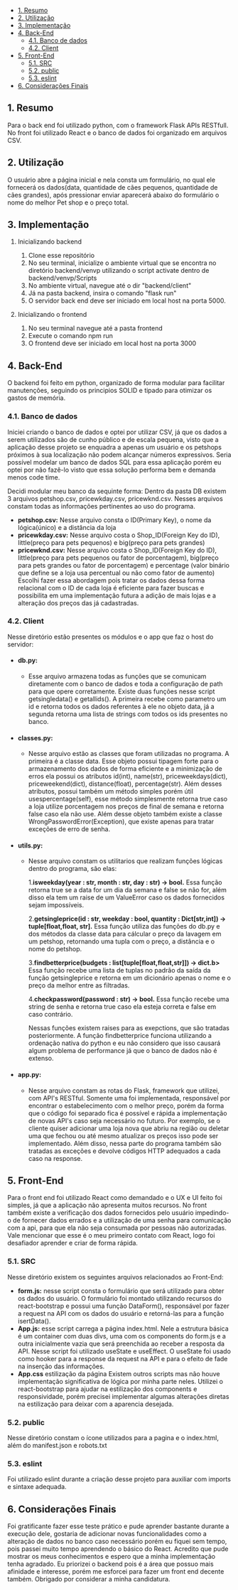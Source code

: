 
- [1. Resumo](#1-resumo)
- [2. Utilização](#2-utilização)
- [3. Implementação](#3-implementação)
- [4. Back-End](#4-back-end)
  - [4.1. Banco de dados](#41-banco-de-dados)
  - [4.2. Client](#42-client)
- [5. Front-End](#5-front-end)
  - [5.1. SRC](#51-src)
  - [5.2. public](#52-public)
  - [5.3. eslint](#53-eslint)
- [6. Considerações Finais](#6-considerações-finais)
## 1. Resumo
Para o back end foi utilizado python, com o framework Flask APIs RESTfull. No front foi utilizado React e o banco de dados foi organizado em arquivos CSV.
## 2. Utilização
O usuário abre a página inicial e nela consta um formulário, no qual ele fornecerá os dados(data, quantidade de cães pequenos, quantidade de cães grandes), após pressionar enviar aparecerá abaixo do formulário o nome do melhor Pet shop e o preço total.

## 3. Implementação
1. Inicializando backend
   1. Clone esse repositório
   2.  No seu terminal, inicialize o ambiente virtual que se encontra no diretório backend/venvp utilizando o script activate dentro de backend/venvp/Scripts
   3.  No ambiente virtual, navegue até o dir "backend/client"
   4.  Já na pasta backend, insira o comando "flask run"
   5.  O servidor back end deve ser iniciado em local host na porta 5000.

2. Inicializando o frontend
   1. No seu terminal navegue até a pasta frontend
   2. Execute o comando npm run
   3. O frontend deve ser iniciado em local host na porta 3000

## 4. Back-End
O backend foi feito em python, organizado de forma modular para facilitar manutenções, seguindo os principios SOLID e tipado para otimizar os gastos de memória.

### 4.1. Banco de dados
Iniciei criando o banco de dados e optei por utilizar CSV, já que os dados a serem utilizados são de cunho público e de escala pequena, visto que a aplicação desse projeto se enquadra a apenas um usuário e os petshops próximos à sua localização não podem alcançar números expressivos. Seria possível modelar um banco de dados SQL para essa aplicação porém eu optei por não fazê-lo visto que essa solução performa bem e demanda menos code time.<p>
Decidi modular meu banco da sequinte forma:
Dentro da pasta DB existem 3 arquivos petshop.csv, pricewkday.csv, pricewknd.csv. Nesses arquivos constam todas as informações pertinentes ao uso do programa.
- **petshop.csv:** Nesse arquivo consta o ID(Primary Key), o nome da lógica(único) e a distância da loja
- **pricewkday.csv:** Nesse arquivo costa o Shop_ID(Foreign Key do ID), little(preço para pets pequenos) e big(preço para pets grandes)
- **pricewknd.csv:** Nesse arquivo costa o Shop_ID(Foreign Key do ID), little(preço para pets pequenos ou fator de porcentagem), big(preço para pets grandes ou fator de porcentagem) e percentage (valor binário que define se a loja usa percentual ou não como fator de aumento)
Escolhi fazer essa abordagem pois tratar os dados dessa forma relacional com o ID de cada loja é eficiente para fazer buscas e possibilita em uma implementação futura a adição de mais lojas e a alteração dos preços das já cadastradas.<p>

### 4.2. Client

Nesse diretório estão presentes os módulos e o app que faz o host do servidor:<p>

- #### db.py:
  - Esse arquivo armazena todas as funções que se comunicam diretamente com o banco de dados e toda a configuração de path para que opere corretamente. Existe duas funções nesse script getsingledata() e getallids(). A primeira recebe como parametro um id e retorna todos os dados referentes à ele no objeto data, já a segunda retorna uma lista de strings com todos os ids presentes no banco.

- #### classes.py:
  - Nesse arquivo estão as classes que foram utilizadas no programa. A primeira é a classe data. Esse objeto possui tipagem forte para o armazenamento dos dados de forma eficiente e a minimização de erros ela possui os atributos id(int), name(str), priceweekdays(dict), priceweekend(dict), distance(float), percentage(str). Além desses atributos, possui também um método simples porém útil usespercentage(self), esse método simplesmente retorna true caso a loja utilize porcentagem nos preços de final de semana e retorna false caso ela não use. Além desse objeto também existe a classe WrongPasswordError(Exception), que existe apenas para tratar exceções de erro de senha.

- #### utils.py:
  - Nesse arquivo constam os utilitarios que realizam funções lógicas dentro do programa, são elas: <p></p>
    1.**isweekday(year : str, month : str, day : str) -> bool.**  Essa função retorna true se a data for um dia da semana e false se não for, além disso ela tem um raise de um ValueError caso os dados fornecidos sejam impossíveis.<p></p>
    2.**getsingleprice(id : str, weekday : bool, quantity : Dict[str,int]) -> tuple[float,float, str].**  Essa função utiliza das funções do db.py e dos métodos da classe data para cálcular o preço da lavagem em um petshop, retornando uma tupla com o preço, a distância e o nome do petshop. <p></p>
    3.**findbetterprice(budgets : list[tuple[float,float,str]]) -> dict.b>**  Essa função recebe uma lista de tuplas no padrão da saída da função getsingleprice e retorna em um dicionário apenas o nome e o preço da melhor entre as filtradas.<p></p>
    4.**checkpassword(password : str) -> bool.**  Essa função recebe uma string de senha e retorna true caso ela esteja correta e false em caso contrário.<p></p>
    Nessas funções existem raises para as exepctions, que são tratadas posteriormente. A função findbetterprice funciona utilizando a ordenação nativa do python e eu não considero que isso causará algum problema de performance já que o banco de dados não é extenso.

- #### app.py:
  - Nesse arquivo constam as rotas do Flask, framework que utilizei, com API's RESTful. Somente uma foi implementada, responsável por encontrar o estabelecimento com o melhor preço, porém da forma que o código foi separado fica é possível e rápida a implementação de novas API's caso seja necessário no futuro. Por exemplo, se o cliente quiser adicionar uma loja nova que abriu na região ou deletar uma que fechou ou até mesmo atualizar os preços isso pode ser implementado. Além disso, nessa parte do programa também são tratadas as exceções e devolve códigos HTTP adequados a cada caso na response.

## 5. Front-End
Para o front end foi utilizado React como demandado e o UX e UI feito foi simples, já que a aplicação não apresenta muitos recursos. No front também existe a verificação dos dados fornecidos pelo usuário impedindo-o de fornecer dados errados e a utilização de uma senha para comunicação com a api, para que ela não seja consumada por pessoas não autorizadas. Vale mencionar que esse é o meu primeiro contato com React, logo foi desafiador aprender e criar de forma rápida.

### 5.1. SRC
Nesse diretório existem os seguintes arquivos relacionados ao Front-End:
- **form.js:** nesse script consta o formulário que será utilizado para obter os dados do usuário. O formulário foi montado utilizando recursos do react-bootstrap e possui uma função DataForm(), responsável por fazer a request na API com os dados do usuário e retorná-las para a função isertData().
- **App.js:** esse script carrega a página index.html. Nele a estrutura básica é um container com duas divs, uma com os components do form.js e a outra inicialmente vazia que será preenchida ao receber a resposta da API. Nesse script foi utilizado useState e useEffect. O useState foi usado como hooker para a response da request na API e para o efeito de fade na inserção das informações.
- **App.css** estilização da página
Existem outros scripts mas não houve implementação significativa de lógica por minha parte neles. Utilizei o react-bootstrap para ajudar na estilização dos components e responsividade, porém precisei implementar algumas alterações diretas na estilização para deixar com a aparencia desejada.

### 5.2. public
Nesse diretório constam o ícone utilizados para a pagina e o index.html, além do manifest.json e robots.txt

### 5.3. eslint
Foi utilizado eslint durante a criação desse projeto para auxiliar com imports e sintaxe adequada.

## 6. Considerações Finais
Foi gratificante fazer esse teste prático e pude aprender bastante durante a execução dele, gostaria de adicionar novas funcionalidades como a alteração de dados no banco caso necessário porém eu fiquei sem tempo, pois passei muito tempo aprendendo o básico do React. Acredito que pude mostrar os meus conhecimentos e espero que a minha implementação tenha agradado. Eu priorizei o backend pois é a área que possuo mais afinidade e interesse, porém me esforcei para fazer um front end decente também. Obrigado por considerar a minha candidatura.
